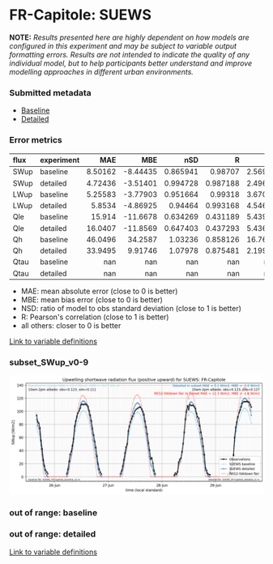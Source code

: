 # FR-Capitole: SUEWS

**NOTE:** *Results presented here are highly dependent on how models are configured in this experiment and may be subject to variable output formatting errors. Results are not intended to indicate the quality of any individual model, but to help participants better understand and improve modelling approaches in different urban environments.*

### Submitted metadata

- [Baseline](SUEWS_FR-Capitole_baseline_attrs.md)
- [Detailed](SUEWS_FR-Capitole_detailed_attrs.md)

### Error metrics

| flux   | experiment   |       MAE |       MBE |        nSD |          R |       5th |      95th |      RMSE |      cRMSE |      AMBE |        1-nSD |          1-R |   nSkewness |   nKurtosis |     Overlap |
|:-------|:-------------|----------:|----------:|-----------:|-----------:|----------:|----------:|----------:|-----------:|----------:|-------------:|-------------:|------------:|------------:|------------:|
| SWup   | baseline     |   8.50162 |  -8.44435 |   0.865941 |   0.98707  |   2.56921 |  14.966   |  10.794   |   0.200908 |   8.44435 |   0.134058   |   0.0129296  |    0.143479 |    0.258774 |   0.149094  |
| SWup   | detailed     |   4.72436 |  -3.51401 |   0.994728 |   0.987188 |   2.49647 |   1.82717 |   6.39717 |   0.159737 |   3.51401 |   0.00527104 |   0.0128116  |    0.123935 |    0.2254   |   0.133713  |
| LWup   | baseline     |   5.25583 |  -3.77903 |   0.951664 |   0.99318  |   3.67048 |  13.9861  |   7.53006 |   0.123765 |   3.77903 |   0.0483367  |   0.00682034 |    0.253581 |    2.19065  |   0.0647096 |
| LWup   | detailed     |   5.8534  |  -4.86925 |   0.94464  |   0.993168 |   4.54662 |  15.8862  |   8.24287 |   0.126384 |   4.86925 |   0.0553607  |   0.00683235 |    0.268651 |    2.23062  |   0.0713124 |
| Qle    | baseline     |  15.914   | -11.6678  |   0.634269 |   0.431189 |   5.43998 |  24.3236  |  22.3789  |   0.924834 |  11.6678  |   0.365732   |   0.568811   |    1.71473  |    2.93504  |   0.574292  |
| Qle    | detailed     |  16.0407  | -11.8569  |   0.647403 |   0.437293 |   5.43696 |  23.8332  |  22.4553  |   0.923538 |  11.8569  |   0.352598   |   0.562707   |    1.87185  |    3.38854  |   0.574693  |
| Qh     | baseline     |  46.0496  |  34.2587  |   1.03236  |   0.858126 |  16.7676  |  33.9747  |  56.2111  |   0.542197 |  34.2587  |   0.0323593  |   0.141874   |    0.301372 |    0.813815 |   0.258431  |
| Qh     | detailed     |  33.9495  |   9.91746 |   1.07978  |   0.875481 |   2.19985 |  27.0974  |  44.2494  |   0.524664 |   9.91746 |   0.079784   |   0.124519   |    0.128468 |    0.47625  |   0.101072  |
| Qtau   | baseline     | nan       | nan       | nan        | nan        | nan       | nan       | nan       | nan        | nan       | nan          | nan          |  nan        |  nan        | nan         |
| Qtau   | detailed     | nan       | nan       | nan        | nan        | nan       | nan       | nan       | nan        | nan       | nan          | nan          |  nan        |  nan        | nan         |

 - MAE: mean absolute error (close to 0 is better)
 - MBE: mean bias error (close to 0 is better)
 - NSD: ratio of model to obs standard deviation (close to 1 is better)
 - R: Pearson's correlation (close to 1 is better)
 - all others: closer to 0 is better

[Link to variable definitions](../modelattrs/variable_definitions.md)

### <a name="subset_swup_v0-9"></a>subset_SWup_v0-9
[![SUEWS_FR-Capitole_subset_SWup_v0-9.png](SUEWS_FR-Capitole_subset_SWup_v0-9.png)](SUEWS_FR-Capitole_subset_SWup_v0-9.png)

### out of range: baseline


### out of range: detailed



[Link to variable definitions](../modelattrs/variable_definitions.md)

